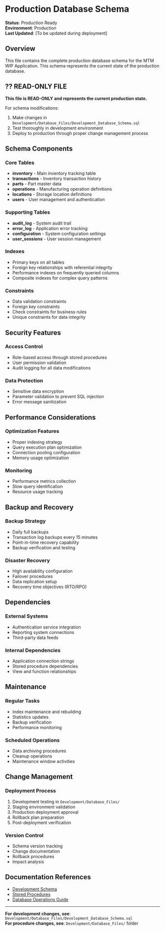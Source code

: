 # Production Database Schema

**Status**: Production Ready  
**Environment**: Production  
**Last Updated**: [To be updated during deployment]

## Overview
This file contains the complete production database schema for the MTM WIP Application. This schema represents the current state of the production database.

## ?? READ-ONLY FILE
**This file is READ-ONLY and represents the current production state.**

For schema modifications:
1. Make changes in `Development/Database_Files/Development_Database_Schema.sql`
2. Test thoroughly in development environment
3. Deploy to production through proper change management process

## Schema Components

### Core Tables
- **inventory** - Main inventory tracking table
- **transactions** - Inventory transaction history
- **parts** - Part master data
- **operations** - Manufacturing operation definitions
- **locations** - Storage location definitions
- **users** - User management and authentication

### Supporting Tables
- **audit_log** - System audit trail
- **error_log** - Application error tracking
- **configuration** - System configuration settings
- **user_sessions** - User session management

### Indexes
- Primary keys on all tables
- Foreign key relationships with referential integrity
- Performance indexes on frequently queried columns
- Composite indexes for complex query patterns

### Constraints
- Data validation constraints
- Foreign key constraints
- Check constraints for business rules
- Unique constraints for data integrity

## Security Features

### Access Control
- Role-based access through stored procedures
- User permission validation
- Audit logging for all data modifications

### Data Protection
- Sensitive data encryption
- Parameter validation to prevent SQL injection
- Error message sanitization

## Performance Considerations

### Optimization Features
- Proper indexing strategy
- Query execution plan optimization
- Connection pooling configuration
- Memory usage optimization

### Monitoring
- Performance metrics collection
- Slow query identification
- Resource usage tracking

## Backup and Recovery

### Backup Strategy
- Daily full backups
- Transaction log backups every 15 minutes
- Point-in-time recovery capability
- Backup verification and testing

### Disaster Recovery
- High availability configuration
- Failover procedures
- Data replication setup
- Recovery time objectives (RTO/RPO)

## Dependencies

### External Systems
- Authentication service integration
- Reporting system connections
- Third-party data feeds

### Internal Dependencies
- Application connection strings
- Stored procedure dependencies
- View and function relationships

## Maintenance

### Regular Tasks
- Index maintenance and rebuilding
- Statistics updates
- Backup verification
- Performance monitoring

### Scheduled Operations
- Data archiving procedures
- Cleanup operations
- Maintenance window activities

## Change Management

### Deployment Process
1. Development testing in `Development/Database_Files/`
2. Staging environment validation
3. Production deployment approval
4. Rollback plan preparation
5. Post-deployment verification

### Version Control
- Schema version tracking
- Change documentation
- Rollback procedures
- Impact analysis

## Documentation References
- [Development Schema](../Development/Database_Files/README_Development_Database_Schema.md)
- [Stored Procedures](README_Existing_Stored_Procedures.md)
- [Database Operations Guide](../Docs/database-operations-prompts.md)

---
**For development changes, see**: `Development/Database_Files/Development_Database_Schema.sql`  
**For procedure changes, see**: `Development/Database_Files/` folder